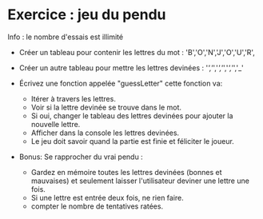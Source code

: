# Exercice : jeu du pendu

Info : le nombre d'essais est illimité

* Créer un tableau pour contenir les lettres du mot : 'B','O','N','J','O','U','R', 
* Créer un autre tableau pour mettre les lettres devinées : '_','_','_','_','_','_','_'

* Écrivez une fonction appelée "guessLetter" cette fonction va:
    - Itérer à travers les lettres.
    - Voir si la lettre devinée se trouve dans le mot. 
    - Si oui, changer le tableau des lettres devinées pour ajouter la nouvelle lettre.
    - Afficher dans la console les lettres devinées.
    - Le jeu doit savoir quand la partie est finie et féliciter le joueur.


* Bonus: Se rapprocher du vrai pendu :
    - Gardez en mémoire toutes les lettres devinées (bonnes et mauvaises) et seulement laisser l'utilisateur deviner une lettre une fois. 
    - Si une lettre est entrée deux fois, ne rien faire.
    - compter le nombre de tentatives ratées.
